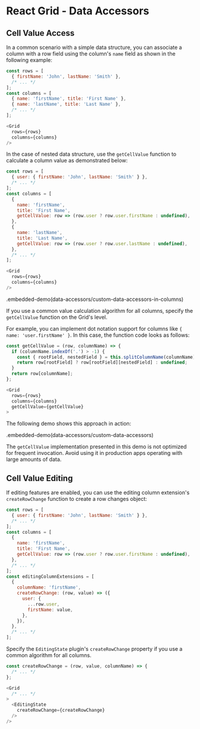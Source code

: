 # React Grid - Data Accessors

## Cell Value Access

In a common scenario with a simple data structure, you can associate a column with a row field using the column's `name` field as shown in the following example:

```js
const rows = [
  { firstName: 'John', lastName: 'Smith' },
  /* ... */
];
const columns = [
  { name: 'firstName', title: 'First Name' },
  { name: 'lastName', title: 'Last Name' },
  /* ... */
];

<Grid
  rows={rows}
  columns={columns}
/>
```

In the case of nested data structure, use the `getCellValue` function to calculate a column value as demonstrated below:

```js
const rows = [
  { user: { firstName: 'John', lastName: 'Smith' } },
  /* ... */
];
const columns = [
  {
    name: 'firstName',
    title: 'First Name',
    getCellValue: row => (row.user ? row.user.firstName : undefined),
  },
  {
    name: 'lastName',
    title: 'Last Name',
    getCellValue: row => (row.user ? row.user.lastName : undefined),
  },
  /* ... */
];

<Grid
  rows={rows}
  columns={columns}
/>
```

.embedded-demo(data-accessors/custom-data-accessors-in-columns)

If you use a common value calculation algorithm for all columns, specify the `getCellValue` function on the Grid's level.

For example, you can implement dot notation support for columns like `{ name: 'user.firstName' }`. In this case, the function code looks as follows:

```js
const getCellValue = (row, columnName) => {
  if (columnName.indexOf('.') > -1) {
    const { rootField, nestedField } = this.splitColumnName(columnName);
    return row[rootField] ? row[rootField][nestedField] : undefined;
  }
  return row[columnName];
};

<Grid
  rows={rows}
  columns={columns}
  getCellValue={getCellValue}
>
```

The following demo shows this approach in action:

.embedded-demo(data-accessors/custom-data-accessors)

The `getCellValue` implementation presented in this demo is not optimized for frequent invocation. Avoid using it in production apps operating with large amounts of data.

## Cell Value Editing

If editing features are enabled, you can use the editing column extension's `createRowChange` function to create a row changes object:

```js
const rows = [
  { user: { firstName: 'John', lastName: 'Smith' } },
  /* ... */
];
const columns = [
  {
    name: 'firstName',
    title: 'First Name',
    getCellValue: row => (row.user ? row.user.firstName : undefined),
  },
  /* ... */
];
const editingColumnExtensions = [
  {
    columnName: 'firstName',
    createRowChange: (row, value) => ({
      user: {
        ...row.user,
        firstName: value,
      },
    }),
  },
  /* ... */
];
```

Specify the `EditingState` plugin's `createRowChange` property if you use a common algorithm for all columns.

```js
const createRowChange = (row, value, columnName) => {
  /* ... */
};

<Grid
  /* ... */
>
  <EditingState
    createRowChange={createRowChange}
  />
/>
```
